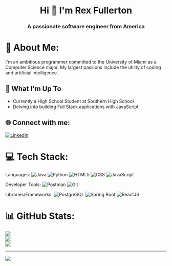 
<h1 align="center">Hi 👋 I'm Rex Fullerton </h1>
<h3 align="center">A passionate software engineer from America</h3>

# 💫 About Me:
I'm an ambitious programmer committed to the University of Miami as a Computer Science major. My largest passions include the utility of coding and artificial intelligence. 

## 🚀 What I'm Up To

- Currently a High School Student at Southern High School
- Delving into building Full Stack applications with JavaScript

## 🌐 Connect with me:
[![LinkedIn](https://img.shields.io/badge/LinkedIn-%230077B5.svg?logo=linkedin&logoColor=white)](https://www.linkedin.com/in/rex-fullerton-378297282/)

# 💻 Tech Stack:
Languages: 
![Java](https://img.shields.io/badge/java-%23ED8B00.svg?style=for-the-badge&logo=java&logoColor=white) 
![Python](https://img.shields.io/badge/python-%233776AB.svg?style=for-the-badge&logo=python&logoColor=white) 
![HTML5](https://img.shields.io/badge/html5-%23E34F26.svg?style=for-the-badge&logo=html5&logoColor=white) 
![CSS](https://img.shields.io/badge/css-%231572B6.svg?style=for-the-badge&logo=css3&logoColor=white) 
![JavaScript](https://img.shields.io/badge/javascript-%23323330.svg?style=for-the-badge&logo=javascript&logoColor=%23F7DF1E)

Developer Tools: 
![Postman](https://img.shields.io/badge/Postman-FF6C37?style=for-the-badge&logo=postman&logoColor=white) 
![Git](https://img.shields.io/badge/git-%23F05033.svg?style=for-the-badge&logo=git&logoColor=white)

Libraries/Frameworks: 
![PostgreSQL](https://img.shields.io/badge/PostgreSQL-316192?style=for-the-badge&logo=postgresql&logoColor=white) 
![Spring Boot](https://img.shields.io/badge/Spring_Boot-F2F4F9?style=for-the-badge&logo=spring-boot) 
![ReactJS](https://img.shields.io/badge/-ReactJs-61DAFB?logo=react&logoColor=white&style=for-the-badge)

# 📊 GitHub Stats:
![](https://github-readme-stats.vercel.app/api?username=RexFullerton&theme=dark&hide_border=false&include_all_commits=false&count_private=false)<br/>
![](https://github-readme-streak-stats.herokuapp.com/?user=RexFullerton&theme=dark&hide_border=false)<br/>
![](https://github-readme-stats.vercel.app/api/top-langs/?username=RexFullerton&theme=dark&hide_border=false&include_all_commits=false&count_private=false&layout=compact)

---
[![](https://visitcount.itsvg.in/api?id=RexFullerton&icon=0&color=1)](https://visitcount.itsvg.in)

<!-- Proudly created with GPRM ( https://gprm.itsvg.in ) -->
<!--
**RexFullerton/RexFullerton** is a ✨ _special_ ✨ repository because its `README.md` (this file) appears on your GitHub profile.

Here are some ideas to get you started:

- 🔭 I’m currently working on ...
- 🌱 I’m currently learning ...
- 👯 I’m looking to collaborate on ...
- 🤔 I’m looking for help with ...
- 💬 Ask me about ...
- 📫 How to reach me: ...
- 😄 Pronouns: ...
- ⚡ Fun fact: ...
-->
